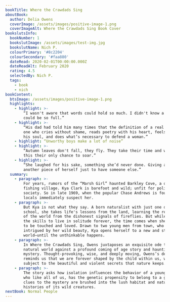 ```yaml
---
bookTitle: Where the Crawdads Sing
aboutBook:
  author: Delia Owens
  coverImage: /assets/images/positive-image-1.png
  coverImageAlt: Where the Crawdads Sing Book Cover
bookslutsInfo:
  bookNumber: 1
  bookslutImage: /assets/images/test-img.jpg
  bookslutName: Nich P.
  colourPrimary: '#8c2204'
  colourSecondary: '#faa880'
  dateRead: 2020-02-01T00:00:00.000Z
  dateReadAlt: February 2020
  rating: 4.5
  selectedBy: Nich P.
  tags:
    - book
    - nich
bookContent:
  btsImage: /assets/images/positive-image-1.png
  highlights:
    - highlight: >-
        “I wasn't aware that words could hold so much. I didn't know a sentence
        could be so full.”
    - highlight: >-
        “His dad had told him many times that the definition of a real man is
        one who cries without shame, reads poetry with his heart, feels opera in
        his soul, and does what’s necessary to defend a woman.”
    - highlight: “Unworthy boys make a lot of noise”
    - highlight: >-
        “Autumn leaves don't fall, they fly. They take their time and wander on
        this their only chance to soar.”
    - highlight: >-
        “She laughed for his sake, something she’d never done. Giving away
        another piece of herself just to have someone else.”
  summary:
    - paragraph: >-
        For years, rumors of the “Marsh Girl” haunted Barkley Cove, a quiet
        fishing village. Kya Clark is barefoot and wild; unfit for polite
        society. So in late 1969, when the popular Chase Andrews is found dead,
        locals immediately suspect her.
    - paragraph: >-
        But Kya is not what they say. A born naturalist with just one day of
        school, she takes life's lessons from the land, learning the real ways
        of the world from the dishonest signals of fireflies. But while she has
        the skills to live in solitude forever, the time comes when she yearns
        to be touched and loved. Drawn to two young men from town, who are each
        intrigued by her wild beauty, Kya opens herself to a new and startling
        world–until the unthinkable happens.
    - paragraph: >-
        In Where the Crawdads Sing, Owens juxtaposes an exquisite ode to the
        natural world against a profound coming of age story and haunting
        mystery. Thought-provoking, wise, and deeply moving, Owens’s debut novel
        reminds us that we are forever shaped by the child within us, while also
        subject to the beautiful and violent secrets that nature keeps.
    - paragraph: >-
        The story asks how isolation influences the behavior of a young woman,
        who like all of us, has the genetic propensity to belong to a group. The
        clues to the mystery are brushed into the lush habitat and natural
        histories of its wild creatures.
nextBook: Normal People
---
```



